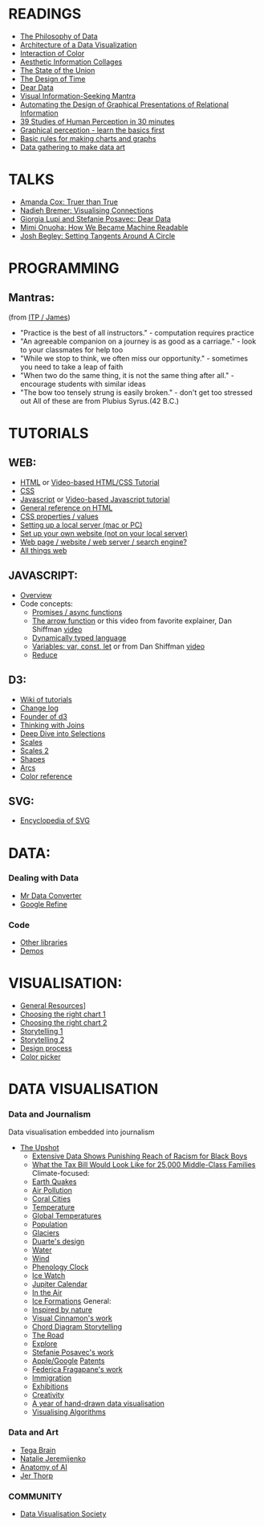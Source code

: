 

# READINGS
* [The Philosophy of Data](https://www.nytimes.com/2013/02/05/opinion/brooks-the-philosophy-of-data.html?_r=1&)
* [Architecture of a Data Visualization](https://medium.com/accurat-studio/the-architecture-of-a-data-visualization-470b807799b4)
* [Interaction of Color](https://www.brainpickings.org/2013/08/16/interaction-of-color-josef-albers-50th-anniversary/)
* [Aesthetic Information Collages](https://drive.google.com/file/d/1hoYPHfmQQu4ljT44agmUPOLa0N6LX0_FBA9ldbLMDkHtmD4K2azyfLAVV1_GSZD8MvLXtrskGSNLMdmW/edit)
* [The State of the Union](https://www.slideshare.net/visualisingdata/the-state-of-the-union-2019-by-andy-kirk)
* [The Design of Time](https://www.slideshare.net/visualisingdata/the-design-of-time-by-andy-kirk)
* [Dear Data](https://fivethirtyeight.com/features/dear-data-and-fivethirtyeight-want-you-to-visualize-your-podcast-habits/)
* [Visual Information-Seeking Mantra](https://drum.lib.umd.edu/bitstream/handle/1903/466/CS-TR-3665.pdf?sequence=2)
* [Automating the Design of Graphical Presentations of Relational Information](https://research.tableau.com/sites/default/files/p110-mackinlay.pdf)
* [39 Studies of Human Perception in 30 minutes](https://www.zcfy.cc/original/39-studies-about-human-perception-in-30-minutes)
* [Graphical perception - learn the basics first](https://flowingdata.com/2010/03/20/graphical-perception-learn-the-fundamentals-first/)
* [Basic rules for making charts and graphs](https://flowingdata.com/2010/07/22/7-basic-rules-for-making-charts-and-graphs/)
* [Data gathering to make data art](https://medium.com/@blprnt/sounding-the-bow-628f92beb0b7)

# TALKS
* [Amanda Cox: Truer than True](https://vimeo.com/133608685)
* [Nadieh Bremer: Visualising Connections](https://vimeo.com/354276689)
* [Giorgia Lupi and Stefanie Posavec: Dear Data](https://vimeo.com/133608605)
* [Mimi Onuoha: How We Became Machine Readable](https://vimeo.com/233011125)
* [Josh Begley: Setting Tangents Around A Circle](https://vimeo.com/176869833)

# PROGRAMMING
## Mantras:
(from [ITP / James](https://github.com/ITPNYU/ICM-2019-Media))
* "Practice is the best of all instructors." - computation requires practice
* "An agreeable companion on a journey is as good as a carriage." - look to your classmates for help too
* "While we stop to think, we often miss our opportunity." - sometimes you need to take a leap of faith
* "When two do the same thing, it is not the same thing after all." - encourage students with similar ideas
* "The bow too tensely strung is easily broken." - don't get too stressed out
All of these are from Plubius Syrus.(42 B.C.)

# TUTORIALS
## WEB:
* [HTML](https://developer.mozilla.org/en-US/docs/Learn/HTML) or [Video-based HTML/CSS Tutorial](https://www.khanacademy.org/computing/computer-programming/html-css)
* [CSS](https://developer.mozilla.org/en-US/docs/Learn/CSS/First_steps/Getting_started)
* [Javascript](https://developer.mozilla.org/en-US/docs/Learn/JavaScript/First_steps) or [Video-based Javascript tutorial](https://www.khanacademy.org/computing/computer-programming/html-css-js/html-css-js-intro/a/review-javascript)
* [General reference on HTML](https://developer.mozilla.org/en-US/docs/Web/HTML)
* [CSS properties / values](https://developer.mozilla.org/en-US/docs/Web/CSS/Reference
)
* [Setting up a local server (mac or PC)](https://developer.mozilla.org/en-US/docs/Learn/Common_questions/set_up_a_local_testing_server)
* [Set up your own website (not on your local server)](https://pages.github.com/)
* [Web page / website / web server / search engine?](https://developer.mozilla.org/en-US/docs/Learn/Common_questions/Pages_sites_servers_and_search_engines)
* [All things web](https://developer.mozilla.org/en-US/docs/Learn/Common_questions)

## JAVASCRIPT:
* [Overview](https://developer.mozilla.org/en-US/docs/Web/JavaScript)
* Code concepts:
    * [Promises / async functions](https://www.youtube.com/watch?v=QO4NXhWo_NM)
    * [The arrow function](https://developer.mozilla.org/en-US/docs/Web/JavaScript/Reference/Functions/Arrow_functions) or this video from favorite explainer, Dan Shiffman [video](https://www.youtube.com/watch?v=mrYMzpbFz18)
    * [Dynamically typed language](https://developer.mozilla.org/en-US/docs/Web/JavaScript/Data_structures)
    * [Variables: var, const, let](https://www.w3schools.com/js/js_es6.asp) or from Dan Shiffman [video](https://www.youtube.com/watch?v=q8SHaDQdul0)
    * [Reduce](https://www.youtube.com/watch?v=-LFjnY1PEDA)

## D3:
* [Wiki of tutorials](https://github.com/d3/d3/wiki/Tutorials)
* [Change log](https://github.com/d3/d3/releases)
* [Founder of d3](https://bost.ocks.org/mike/)
* [Thinking with Joins](https://bost.ocks.org/mike/join/)
* [Deep Dive into Selections](https://bost.ocks.org/mike/selection/)
* [Scales](https://medium.com/@mbostock/introducing-d3-scale-61980c51545f)
* [Scales 2](https://www.d3indepth.com/scales/)
* [Shapes](https://www.d3indepth.com/shapes/)
* [Arcs](https://github.com/d3/d3-shape#arcs)
* [Color reference](https://github.com/d3/d3-scale-chromatic/blob/master/README.md)

## SVG:
* [Encyclopedia of SVG](https://developer.mozilla.org/en-US/docs/Web/SVG/Element)

# DATA:
### Dealing with Data
* [Mr Data Converter](https://shancarter.github.io/mr-data-converter/)
* [Google Refine](https://www.propublica.org/nerds/using-google-refine-for-data-cleaning)

### Code
* [Other libraries](https://www.one-tab.com/page/AAowTVdlQBWXkQ3BNWAJSg)
* [Demos](https://observablehq.com/@agness/introdv-f18-demo-1-data-select-scale)

# VISUALISATION:
* [General Resources](https://www.visualisingdata.com/resources/)]
* [Choosing the right chart 1](https://github.com/ft-interactive/chart-doctor/blob/master/visual-vocabulary/Visual-vocabulary.pdf)
* [Choosing the right chart 2](https://www.data-to-viz.com/#explore)
* [Storytelling 1](http://napa-cards.net/)
* [Storytelling 2](https://www.visualcinnamon.com/2014/12/using-data-storytelling-with-chord.html)
* [Design process](https://designsprintkit.withgoogle.com/methodology/overview)
* [Color picker](https://projects.susielu.com/viz-palette)

# DATA VISUALISATION
### Data and Journalism
Data visualisation embedded into journalism
* [The Upshot](https://www.nytimes.com/section/upshot)
    * [Extensive Data Shows Punishing Reach of Racism for Black Boys](https://www.nytimes.com/interactive/2018/03/19/upshot/race-class-white-and-black-men.html?inf_contact_key=c1b6e6f94f92485b766ecc2a4ed7d3491b0a3f0fd3ee5d9b43fb34c6613498d7)
    * [What the Tax Bill Would Look Like for 25,000 Middle-Class Families](https://www.nytimes.com/interactive/2017/11/28/upshot/what-the-tax-bill-would-look-like-for-25000-middle-class-families.html?inf_contact_key=c1b6e6f94f92485b766ecc2a4ed7d349b7af0999dac2af6212784c39e05d2aef)
Climate-focused:
    * [Earth Quakes](https://github.com/AndrewLevinson/dv/tree/master/quakes)
    * [Air Pollution](https://www.nytimes.com/interactive/2019/12/02/climate/air-pollution-compare-ar-ul.html)
    * [Coral Cities](https://towardsdatascience.com/coral-cities-an-ito-design-lab-concept-c01a3f4a2722)
    * [Temperature](https://showyourstripes.info/)
    * [Global Temperatures](http://www.climate-lab-book.ac.uk/2016/spiralling-global-temperatures/)
    * [Population](https://pudding.cool/2018/10/city_3d/)
    * [Glaciers](https://www.jerthorp.com/herald-harbinger)
    * [Duarte's design](https://en.wikipedia.org/wiki/An_Inconvenient_Truth)
    * [Water](https://www.scientificamerican.com/article/water-in-water-out/)
    * [Wind](https://www.fastcompany.com/90379158/the-fascinating-thing-our-airports-reveal-about-the-natural-world)
    * [Phenology Clock](https://mapmaker-manifesto.tumblr.com/post/101321497879/12-phenology-clock-natalie-jeremijenko-the)
    * [Ice Watch](https://olafureliasson.net/archive/artwork/WEK109190/ice-watch)
    * [Jupiter Calendar](https://www.behance.net/gallery/60883469/-Jupiter-Calendar)
    * [In the Air](http://intheair.es/index.html)
    * [Ice Formations](https://www.lensculture.com/articles/ryota-kajita-ice-formations#slideshow)
General:
    * [Inspired by nature](http://pmcruz.com/dendrochronology/)
    * [Visual Cinnamon's work](https://www.visualcinnamon.com/portfolio/)
    * [Chord Diagram Storytelling](https://nbremer.github.io/Chord-Diagram-Storytelling/)
    * [The Road](http://distantshape.com/the_road.html)
    * [Explore](https://observablehq.com/@d3/brushable-scatterplot-matrix)
    * [Stefanie Posavec's work](http://www.stefanieposavec.com/writing-without-words)
    * [Apple/Google](https://www.fastcompany.com/3068474/the-real-difference-between-google-and-apple) [Patents](https://www.patentsview.org/web/#viz/relationships)
    * [Federica Fragapane's work](https://www.behance.net/user/?username=FedericaFragapane)
    * [Immigration](http://www.storiesbehindaline.com/)
    * [Exhibitions](https://www.moma.org/interactives/exhibitions/2012/inventingabstraction/?artist=65)
    * [Creativity](https://podio.com/site/creative-routines)
    * [A year of hand-drawn data visualisation](http://www.dear-data.com/all)
    * [Visualising Algorithms](https://bost.ocks.org/mike/algorithms/)

### Data and Art
* [Tega Brain](http://tegabrain.com)
* [Natalie Jeremijenko](https://en.wikipedia.org/wiki/Natalie_Jeremijenko)
* [Anatomy of AI](https://anatomyof.ai/img/ai-anatomy-map.pdf)
* [Jer Thorp](http://blprnt.com)

### COMMUNITY
* [Data Visualisation Society](https://www.datavisualizationsociety.com/connect
)


